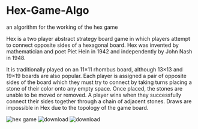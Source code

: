 # Hex-Game-Algo
an algorithm for the working of the hex game


Hex is a two player abstract strategy board game in which players attempt to connect opposite sides of a hexagonal board. Hex was invented by mathematician and poet Piet Hein in 1942 and independently by John Nash in 1948.

It is traditionally played on an 11×11 rhombus board, although 13×13 and 19×19 boards are also popular. Each player is assigned a pair of opposite sides of the board which they must try to connect by taking turns placing a stone of their color onto any empty space. Once placed, the stones are unable to be moved or removed. A player wins when they successfully connect their sides together through a chain of adjacent stones. Draws are impossible in Hex due to the topology of the game board.



![hex game](https://user-images.githubusercontent.com/20839643/99888176-c059c500-2c70-11eb-8fa1-ffc7b53552d3.jpg)
![download](https://user-images.githubusercontent.com/20839643/99888276-9785ff80-2c71-11eb-984e-1183baa0f5dd.jpg)
![download](https://user-images.githubusercontent.com/20839643/99888277-98b72c80-2c71-11eb-98f3-76f3a6976512.png)
